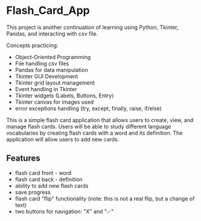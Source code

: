 # Flash_Card_App
This project is another continuation of learning using Python, Tkinter, Pandas, and interacting with csv file.

Concepts practicing:
- Object-Oriented Programming
- File handling csv files
- Pandas for data manipulation
- Tkinter GUI Development
- Tkinter grid layout management
- Event handling in Tkinter
- Tkinter widgets (Labels, Buttons, Entry)
- Tkinter canvas for images used
- error exceptions handling (try, except, finally, raise, if/else)

This is a simple flash card application that allows users to create, view, and manage flash cards. Users will be able to study different language vocabularies by creating flash cards with a word and its definition. The application will allow users to add new cards.

## Features
- flash card front - word
- flash card back - definition
- ability to add new flash cards
- save progress
- flash card "flip" functionality (note: this is not a real flip, but a change of text)
- two buttons for navigation: "X" and "✅"
